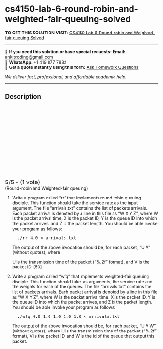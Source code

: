 # cs4150-lab-6-round-robin-and-weighted-fair-queuing-solved
**TO GET THIS SOLUTION VISIT:** [CS4150 Lab 6-Round-robin and Weighted-fair queuing Solved](https://www.ankitcodinghub.com/product/cs4150-lab-6-round-robin-and-weighted-fair-queuing-solved/)


---

📩 **If you need this solution or have special requests:** **Email:** ankitcoding@gmail.com  
📱 **WhatsApp:** +1 419 877 7882  
📄 **Get a quote instantly using this form:** [Ask Homework Questions](https://www.ankitcodinghub.com/services/ask-homework-questions/)

*We deliver fast, professional, and affordable academic help.*

---

<h2>Description</h2>



<div class="kk-star-ratings kksr-auto kksr-align-center kksr-valign-top" data-payload="{&quot;align&quot;:&quot;center&quot;,&quot;id&quot;:&quot;94556&quot;,&quot;slug&quot;:&quot;default&quot;,&quot;valign&quot;:&quot;top&quot;,&quot;ignore&quot;:&quot;&quot;,&quot;reference&quot;:&quot;auto&quot;,&quot;class&quot;:&quot;&quot;,&quot;count&quot;:&quot;1&quot;,&quot;legendonly&quot;:&quot;&quot;,&quot;readonly&quot;:&quot;&quot;,&quot;score&quot;:&quot;5&quot;,&quot;starsonly&quot;:&quot;&quot;,&quot;best&quot;:&quot;5&quot;,&quot;gap&quot;:&quot;4&quot;,&quot;greet&quot;:&quot;Rate this product&quot;,&quot;legend&quot;:&quot;5\/5 - (1 vote)&quot;,&quot;size&quot;:&quot;24&quot;,&quot;title&quot;:&quot;CS4150 Lab 6-Round-robin and Weighted-fair queuing Solved&quot;,&quot;width&quot;:&quot;138&quot;,&quot;_legend&quot;:&quot;{score}\/{best} - ({count} {votes})&quot;,&quot;font_factor&quot;:&quot;1.25&quot;}">

<div class="kksr-stars">

<div class="kksr-stars-inactive">
            <div class="kksr-star" data-star="1" style="padding-right: 4px">


<div class="kksr-icon" style="width: 24px; height: 24px;"></div>
        </div>
            <div class="kksr-star" data-star="2" style="padding-right: 4px">


<div class="kksr-icon" style="width: 24px; height: 24px;"></div>
        </div>
            <div class="kksr-star" data-star="3" style="padding-right: 4px">


<div class="kksr-icon" style="width: 24px; height: 24px;"></div>
        </div>
            <div class="kksr-star" data-star="4" style="padding-right: 4px">


<div class="kksr-icon" style="width: 24px; height: 24px;"></div>
        </div>
            <div class="kksr-star" data-star="5" style="padding-right: 4px">


<div class="kksr-icon" style="width: 24px; height: 24px;"></div>
        </div>
    </div>

<div class="kksr-stars-active" style="width: 138px;">
            <div class="kksr-star" style="padding-right: 4px">


<div class="kksr-icon" style="width: 24px; height: 24px;"></div>
        </div>
            <div class="kksr-star" style="padding-right: 4px">


<div class="kksr-icon" style="width: 24px; height: 24px;"></div>
        </div>
            <div class="kksr-star" style="padding-right: 4px">


<div class="kksr-icon" style="width: 24px; height: 24px;"></div>
        </div>
            <div class="kksr-star" style="padding-right: 4px">


<div class="kksr-icon" style="width: 24px; height: 24px;"></div>
        </div>
            <div class="kksr-star" style="padding-right: 4px">


<div class="kksr-icon" style="width: 24px; height: 24px;"></div>
        </div>
    </div>
</div>


<div class="kksr-legend" style="font-size: 19.2px;">
            5/5 - (1 vote)    </div>
    </div>
<div class="page" title="Page 1">
<div class="layoutArea">
<div class="column">
(Round-robin and Weighted-fair queuing)

</div>
</div>
<div class="layoutArea">
<div class="column">
<ol>
<li>Write a program called “rr” that implements round robin queuing disciple. This function should take the service rate as the input argument. The file “arrivals.txt” contains the list of packets arrivals. Each packet arrival is denoted by a line in this file as “W X Y Z”, where W is the packet arrival time, X is the packet ID, Y is the queue ID into which the packet arrives, and Z is the packet length. You should be able invoke your program as follows:
<pre>  ./rr 4.0 &lt; arrivals.txt
</pre>
The output of the above invocation should be, for each packet, “U V” (without quotes), where

U is the transmission time of the packet (“%.2f” format), and V is the packet ID. [50]
</li>
<li>Write a program called “wfq” that implements weighted-fair queuing disciple. This function should take, as arguments, the service rate and the weights for each of the queues. The file “arrivals.txt” contains the list of packets arrivals. Each packet arrival is denoted by a line in this file as “W X Y Z”, where W is the packet arrival time, X is the packet ID, Y is the queue ID into which the packet arrives, and Z is the packet length. You should be able invoke your program as follows:
<pre>  ./wfq 4.0 1.0 1.0 1.0 1.0 &lt; arrivals.txt
</pre>
The output of the above invocation should be, for each packet, “U V W” (without quotes), where U is the transmission time of the packet (“%.2f” format), V is the packet ID, and W is the id of the queue that output this packet.
</li>
</ol>
</div>
</div>
<div class="layoutArea">
<div class="column">
&nbsp;

</div>
</div>
</div>
